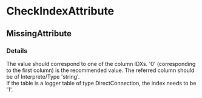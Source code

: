 ﻿---  
uid: Validator_2_46_1  
---

# CheckIndexAttribute

## MissingAttribute

### Details

The value should correspond to one of the column IDXs. '0' (corresponding to the first column) is the recommended value. The referred column should be of Interprete\/Type 'string'.  
If the table is a logger table of type DirectConnection, the index needs to be '1'.
